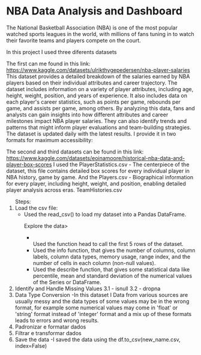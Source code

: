 <H1>NBA Data Analysis and Dashboard</H1>

<p>The National Basketball Association (NBA) is one of the most popular watched sports leagues in the world, with millions of fans tuning in to watch their favorite teams and players compete on the court. </p>

<p>In this project I used three diferents datasets</p>

The first can me found in this link: https://www.kaggle.com/datasets/ulrikthygepedersen/nba-player-salaries
This dataset provides a detailed breakdown of the salaries earned by NBA players based on their individual attributes and career trajectory.
The dataset includes information on a variety of player attributes, including age, height, weight, position, and years of experience. It also includes data on each player's career statistics, such as points per game, rebounds per game, and assists per game, among others.
By analyzing this data, fans and analysts can gain insights into how different attributes and career milestones impact NBA player salaries. They can also identify trends and patterns that might inform player evaluations and team-building strategies.
The dataset is updated daily with the latest results. I provide it in two formats for maximum accessibility:


The second and third datasets can be found in this link: https://www.kaggle.com/datasets/eoinamoore/historical-nba-data-and-player-box-scores
I used the PlayerStatistics.csv - The centerpiece of the dataset, this file contains detailed box scores for every individual player in NBA history, game by game.
And the Players.csv - Biographical information for every player, including height, weight, and position, enabling detailed player analysis across eras.
TeamHistories.csv

<ol> Steps:

  <li> Load the csv file:
    <ul>
      <li>Used the read_csv() to load my dataset into a Pandas DataFrame.</li>
    </ul>
  </li>

  <ol>Explore the data>
    <ul>
      <li></li>Used the function head to call the first 5 rows of the dataset. </li>
      <li>Used the info function, that gives the number of columns, column labels, column data types, memory usage, range index, and the number of cells in each column (non-null values).</li>
      <li>Used the describe function, that gives some statistical data like percentile, mean and standard deviation of the numerical values of the Series or DataFrame.</li>
    </ul>

  </ol>

  <li>Identify and Handle Missing Values
3.1 - isnull
3.2 - dropna

  <li>Data Type Conversion
-In this dataset I Data from various sources are usually messy and the data types of some values may be in the wrong format, for example some numerical values may come in 'float' or 'string' format instead of 'integer' format and a mix up of these formats leads to errors and wrong results.

  <li>Padronizar e formatar dados

  <li>Filtrar e transformar dados

  <li>Save the data
-I saved the data using the df.to_csv(new_name.csv, index=False)
</ol>
